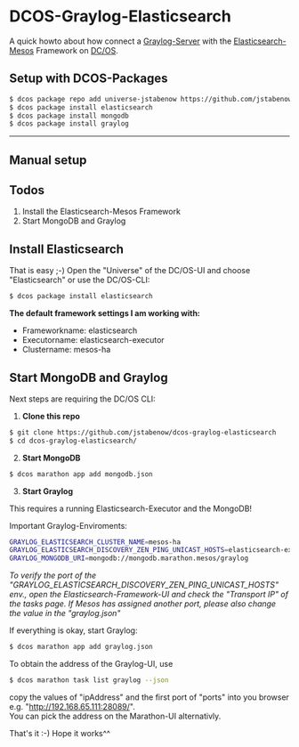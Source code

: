 # DCOS-Graylog-Elasticsearch
A quick howto about how connect a [Graylog-Server](https://github.com/Graylog2/graylog2-server) with the [Elasticsearch-Mesos](https://github.com/mesos/elasticsearch) Framework on [DC/OS](https://dcos.io/).

## Setup with DCOS-Packages
```sh
$ dcos package repo add universe-jstabenow https://github.com/jstabenow/dcos-packages/archive/version-2.x.zip
$ dcos package install elasticsearch
$ dcos package install mongodb
$ dcos package install graylog
````
---

## Manual setup

## Todos
1. Install the Elasticsearch-Mesos Framework
2. Start MongoDB and Graylog

## Install Elasticsearch 
That is easy ;-) Open the "Universe" of the DC/OS-UI and choose "Elasticsearch" or use the DC/OS-CLI:
```sh
$ dcos package install elasticsearch
```

**The default framework settings I am working with:**
* Frameworkname: elasticsearch
* Executorname: elasticsearch-executor
* Clustername: mesos-ha

## Start MongoDB and Graylog
Next steps are requiring the DC/OS CLI:

1. **Clone this repo**
  ```sh
$ git clone https://github.com/jstabenow/dcos-graylog-elasticsearch
$ cd dcos-graylog-elasticsearch/
```

2. **Start MongoDB**
  ```sh
$ dcos marathon app add mongodb.json
```

3. **Start Graylog**

  This requires a running Elasticsearch-Executor and the MongoDB!  

  Important Graylog-Enviroments:
  ```sh
GRAYLOG_ELASTICSEARCH_CLUSTER_NAME=mesos-ha
GRAYLOG_ELASTICSEARCH_DISCOVERY_ZEN_PING_UNICAST_HOSTS=elasticsearch-executor.elasticsearch.mesos:1026
GRAYLOG_MONGODB_URI=mongodb://mongodb.marathon.mesos/graylog
```

  *To verify the port of the "GRAYLOG_ELASTICSEARCH_DISCOVERY_ZEN_PING_UNICAST_HOSTS" env., open the Elasticsearch-Framework-UI and check the "Transport IP" of the tasks page. If Mesos has assigned another port, please also change the value in the "graylog.json"*

  If everything is okay, start Graylog:
  ```sh
$ dcos marathon app add graylog.json
```

  To obtain the address of the Graylog-UI, use
  ```sh
$ dcos marathon task list graylog --json
```

  copy the values of "ipAddress" and the first port of "ports" into you browser e.g. "http://192.168.65.111:28089/".    
  You can pick the address on the Marathon-UI alternativly.

  That's it :-) Hope it works^^


